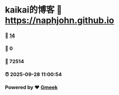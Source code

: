 # kaikai的博客 :link: https://naphjohn.github.io 
### :page_facing_up: [14](https://naphjohn.github.io/tag.html) 
### :speech_balloon: 0 
### :hibiscus: 72514 
### :alarm_clock: 2025-09-28 11:00:54 
### Powered by :heart: [Gmeek](https://github.com/Meekdai/Gmeek)
